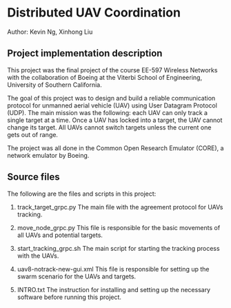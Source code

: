 # Distributed UAV Coordination

Author: Kevin Ng, Xinhong Liu

## Project implementation description

This project was the final project of the course EE-597 Wireless Networks with the collaboration of Boeing at the Viterbi School of Engineering, University of Southern California.

The goal of this project was to design and build a reliable communication protocol for unmanned aerial vehicle (UAV) using User Datagram Protocol (UDP). The main mission was the following: each UAV can only track a single target at a time. Once a UAV has locked into a target, the UAV cannot change its target. All UAVs cannot switch targets unless the current one gets out of range.

The project was all done in the Common Open Research Emulator (CORE), a network emulator by Boeing.

## Source files

The following are the files and scripts in this project:

1. track_target_grpc.py
  The main file with the agreement protocol for UAVs tracking.

2. move_node_grpc.py
  This file is responsible for the basic movements of all UAVs and potential targets.

3. start_tracking_grpc.sh
  The main script for starting the tracking process with the UAVs.

4. uav8-notrack-new-gui.xml
  This file is responsible for setting up the swarm scenario for the UAVs and targets.

5. INTRO.txt
  The instruction for installing and setting up the necessary software before running this project.
